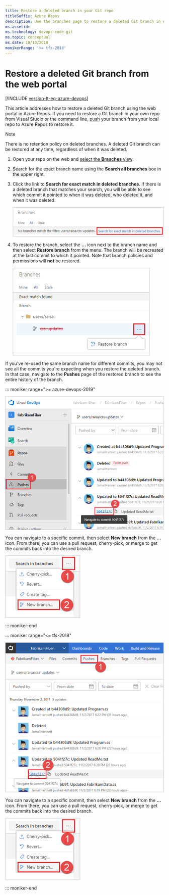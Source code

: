 ```yaml
---
title: Restore a deleted branch in your Git repo
titleSuffix: Azure Repos
description: Use the branches page to restore a deleted Git branch in Azure DevOps Services or Team Foundation Server
ms.assetid:
ms.technology: devops-code-git 
ms.topic: conceptual
ms.date: 10/10/2018
monikerRange: '>= tfs-2018'
---
```


# Restore a deleted Git branch from the web portal

[!INCLUDE [version-lt-eq-azure-devops](../../includes/version-lt-eq-azure-devops.md)]

This article addresses how to restore a deleted Git branch using the web portal in Azure Repos.
If you need to restore a Git branch in your own repo from Visual Studio or the command line,
[push](pushing.md) your branch from your local repo to Azure Repos to restore it.

> [!NOTE]
> There is no retention policy on deleted branches. A deleted Git branch can be restored at any time, regardless of when it was deleted.

1. Open your repo on the web and [select the **Branches** view](manage-your-branches.md).

2. Search for the exact branch name using the **Search all branches** box in the upper right.

3. Click the link to **Search for exact match in deleted branches**.
   If there is a deleted branch that matches your search, you will be able to see which commit it pointed to when it was deleted,
   who deleted it, and when it was deleted.

    ![Search for exact match in deleted branches in the Azure DevOps Services/TFS web portal](media/branches/search_deleted_branches.png)

4. To restore the branch, select the **...** icon next to the branch name and then select **Restore branch** from the menu.
   The branch will be recreated at the last commit to which it pointed.
   Note that branch policies and permissions will **not** be restored.

    ![Restore your deleted branch in the Azure DevOps Services/TFS web portal](media/branches/restore_deleted_branch.png)

If you've re-used the same branch name for different commits, you may not see all the commits you're expecting when you restore the deleted branch. In that case, navigate to the **Pushes** page of the restored branch to see the entire history of the branch.

::: moniker range=">= azure-devops-2019"

![View all pushes for your restored branch](media/branches/restore_deleted_branch_pushes-new-nav.png)

You can navigate to a specific commit, then select **New branch** from the **...** icon.
From there, you can use a pull request, cherry-pick, or merge to get the commits back into the desired branch.

![New branch from commit](media/branches/deleted_branch_new_branch_from_commit.png)

::: moniker-end

::: moniker range="<= tfs-2018"

![View all pushes for your restored branch](media/branches/restore_deleted_branch_pushes.png)

You can navigate to a specific commit, then select **New branch** from the **...** icon.
From there, you can use a pull request, cherry-pick, or merge to get the commits back into the desired branch.

![New branch from commit](media/branches/deleted_branch_new_branch_from_commit.png)

::: moniker-end




